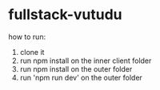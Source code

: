 # fullstack-vutudu
how to run:
1. clone it
2. run npm install on the inner client folder
3. run npm install on the outer folder
4. run 'npm run dev' on the outer folder
